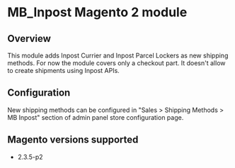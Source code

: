 # MB_Inpost Magento 2 module
## Overview
This module adds Inpost Currier and Inpost Parcel Lockers as new shipping methods. For now the module covers only a checkout part. It doesn't allow to create shipments using Inpost APIs. 

## Configuration
New shipping methods can be configured in "Sales > Shipping Methods > MB Inpost" section of admin panel store configuration page.

## Magento versions supported
* 2.3.5-p2